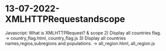 # 13-07-2022-XMLHTTPRequestandscope
Javascript: What is XMLHTTPRequest? &amp; scope
2) Display all countries flag.  
                             ->  country_flag.html, country_flag.js
3) Display all countries names,regios,subregions and populations. 
                             ->  all_region.html, all_region.js
